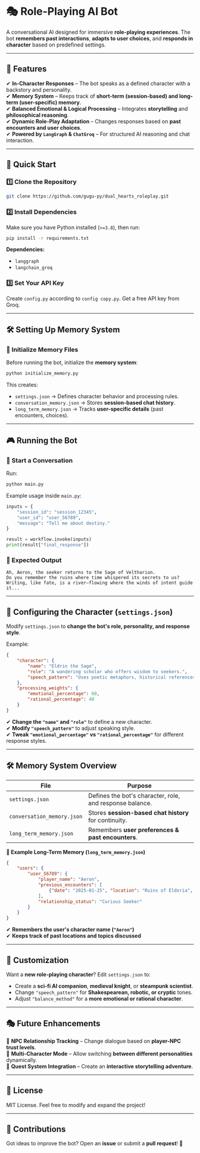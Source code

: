 # 🎭 Role-Playing AI Bot

A conversational AI designed for immersive **role-playing experiences**. The bot **remembers past interactions**, **adapts to user choices**, and **responds in character** based on predefined settings.

---

## 📌 Features
✔ **In-Character Responses** – The bot speaks as a defined character with a backstory and personality.  
✔ **Memory System** – Keeps track of **short-term (session-based) and long-term (user-specific) memory**.  
✔ **Balanced Emotional & Logical Processing** – Integrates **storytelling** and **philosophical reasoning**.  
✔ **Dynamic Role-Play Adaptation** – Changes responses based on **past encounters and user choices**.  
✔ **Powered by `LangGraph` & `ChatGroq`** – For structured AI reasoning and chat interaction.  

---

## 🚀 Quick Start

### 1️⃣ **Clone the Repository**
```bash
git clone https://github.com/gugu-py/dual_hearts_roleplay.git
```

### 2️⃣ **Install Dependencies**
Make sure you have Python installed (`>=3.8`), then run:
```bash
pip install -r requirements.txt
```
**Dependencies:**
- `langgraph`
- `langchain_groq`

### 3️⃣ **Set Your API Key**

Create `config.py` according to `config copy.py`. Get a free API key from Groq.

---

## 🛠️ Setting Up Memory System

### **🔹 Initialize Memory Files**
Before running the bot, initialize the **memory system**:
```bash
python initialize_memory.py
```
This creates:
- `settings.json` → Defines character behavior and processing rules.
- `conversation_memory.json` → Stores **session-based chat history**.
- `long_term_memory.json` → Tracks **user-specific details** (past encounters, choices).

---

## 🎮 Running the Bot

### **🔹 Start a Conversation**
Run:
```bash
python main.py
```

Example usage inside `main.py`:
```python
inputs = {
    "session_id": "session_12345",
    "user_id": "user_56789",
    "message": "Tell me about destiny."
}

result = workflow.invoke(inputs)
print(result["final_response"])
```

### **🔹 Expected Output**
```
Ah, Aeron, the seeker returns to the Sage of Veltharion. 
Do you remember the ruins where time whispered its secrets to us? 
Writing, like fate, is a river—flowing where the winds of intent guide it...
```
---

## 📝 Configuring the Character (`settings.json`)

Modify `settings.json` to **change the bot's role, personality, and response style**.

Example:
```json
{
    "character": {
        "name": "Eldrin the Sage",
        "role": "A wandering scholar who offers wisdom to seekers.",
        "speech_pattern": "Uses poetic metaphors, historical references, and rhetorical questions."
    },
    "processing_weights": {
        "emotional_percentage": 60,
        "rational_percentage": 40
    }
}
```
✔ **Change the `"name"` and `"role"`** to define a new character.  
✔ **Modify `"speech_pattern"`** to adjust speaking style.  
✔ **Tweak `"emotional_percentage"` vs `"rational_percentage"`** for different response styles.

---

## 🛠️ Memory System Overview

| File | Purpose |
|------|---------|
| `settings.json` | Defines the bot's character, role, and response balance. |
| `conversation_memory.json` | Stores **session-based chat history** for continuity. |
| `long_term_memory.json` | Remembers **user preferences & past encounters**. |

**🔹 Example Long-Term Memory (`long_term_memory.json`)**
```json
{
    "users": {
        "user_56789": {
            "player_name": "Aeron",
            "previous_encounters": [
                {"date": "2025-01-25", "location": "Ruins of Eldoria", "topic": "Ancient artifacts"}
            ],
            "relationship_status": "Curious Seeker"
        }
    }
}
```
✔ **Remembers the user's character name (`"Aeron"`)**  
✔ **Keeps track of past locations and topics discussed**  

---

## 🔧 Customization

Want a **new role-playing character**? Edit `settings.json` to:
- Create a **sci-fi AI companion**, **medieval knight**, or **steampunk scientist**.
- Change `"speech_pattern"` for **Shakespearean, robotic, or cryptic** tones.
- Adjust `"balance_method"` for a **more emotional or rational character**.

---

## 🎭 Future Enhancements
🔹 **NPC Relationship Tracking** – Change dialogue based on **player-NPC trust levels**.  
🔹 **Multi-Character Mode** – Allow switching **between different personalities** dynamically.  
🔹 **Quest System Integration** – Create an **interactive storytelling adventure**.  

---

## 📜 License
MIT License. Feel free to modify and expand the project!

---

## 🤝 Contributions
Got ideas to improve the bot? Open an **issue** or submit a **pull request**! 🚀

